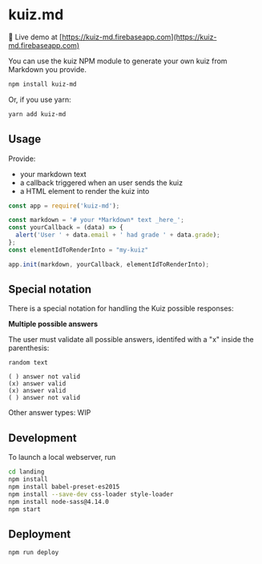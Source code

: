 # kuiz.md

:dart: Live demo at [https://kuiz-md.firebaseapp.com](https://kuiz-md.firebaseapp.com)

You can use the kuiz NPM module to generate your own kuiz from Markdown you provide.

```bash
npm install kuiz-md
```

Or, if you use yarn:
```bash
yarn add kuiz-md
```

## Usage

Provide:

- your markdown text
- a callback triggered when an user sends the kuiz
- a HTML element to render the kuiz into

```javascript
const app = require('kuiz-md');

const markdown = '# your *Markdown* text _here_';
const yourCallback = (data) => {
  alert('User ' + data.email + ' had grade ' + data.grade);
};
const elementIdToRenderInto = "my-kuiz"

app.init(markdown, yourCallback, elementIdToRenderInto);
```

## Special notation

There is a special notation for handling the Kuiz possible responses:

**Multiple possible answers**

The user must validate all possible answers, identifed with a "x" inside the parenthesis:
```
random text

( ) answer not valid
(x) answer valid
(x) answer valid
( ) answer not valid
```

Other answer types: WIP

## Development

To launch a local webserver, run
```bash
cd landing
npm install
npm install babel-preset-es2015
npm install --save-dev css-loader style-loader
npm install node-sass@4.14.0
npm start
```

## Deployment

```bash
npm run deploy
```
